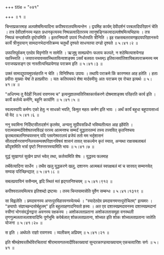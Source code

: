 +++
title = "०४१"

+++
 ॥  १  ॥   

  

चिन्ताप्रकारमाह अल्पशेषमित्यादिना कपीश्वरालयमित्यन्तेन । द्वयमिह कार्यम् देवीदर्शनं परबलादिपरिज्ञानं चेति । तत्र देवीदर्शनस्य महतः प्रधानकृत्यस्य निष्पन्नत्वादितरस्य त्वानुषङ्गिकत्वादल्पशेषमित्यभिप्रायः । तत्र निष्पन्नं सन्दर्शयति दृष्टेयमिति । इतरनिष्पत्तौ उपायं निर्धारयति त्रीनिति । इह राक्षसबलरावणहृदयपरिज्ञानरूपे कार्ये त्रीनुपायान् सामदानभेदानतिक्रम्य चतुर्थो दृश्यते साधनतया दण्डो दृश्यते  ॥  ५।४१।२  ॥   

  

उपपत्तिपूर्वकम् एतदेव विवृणोति न सामेति । ऋजुषु सामप्रयोगः फलाय कल्पते, न शठेष्वित्याशयेनाह रक्षस्स्विति । जयापजयावव्यवस्थितावित्याशङ्क्य ऽसर्वं बलवतः पथ्यम्ऽ इतिवत्सर्वातिशायिबलपराक्रमस्य मम पराजयप्रसङ्ग एव नास्तीत्यभिप्रायेणाह पराक्रम इति  ॥  ५।४१।३  ॥   

  

उक्तं सामाद्युपायमुपसंहरति न चेति । विनिश्चियः उपायः । तथापि पराक्रमे किं कारणमत आह हतेति । हताः प्रवीराः मुख्याः येषां ते हतप्रवीराः । यतः कतिपयवधे शेषा मार्दवमीयुः अतः पराक्रम एव रोचत इत्यर्थः  ॥  ५।४१।४  ॥   

  

"अधिगम्य तु वैदेहीं निलयं रावणस्य च" इत्यनुज्ञातव्यतिरिक्तकार्यकरणे दोषमाशङ्क्य परिहरति कार्य इति । कार्ये कर्तव्ये कर्मणि, बहूनि कार्याणि  ॥  ५।४१।५  ॥   

  

स्वल्पस्यापि कर्मणः एको हेतुः न साधको भवति, किमुत महतः कर्मण इति भावः । अर्थं कार्यं बहुधा बहूपायसाध्यं यो वेद  ॥  ५।४१।६  ॥   

  

ननु स्वामिना निर्दिष्टसीतादर्शनं कृतमेव, अन्यत्तु सुग्रीवसन्निधौ भविष्यतीत्यत आह इहैवेति । परात्मसम्मर्दविशेषतत्त्वविदहं परस्य आत्मनश्च सम्मर्दं युद्धतारतम्यं तस्य तत्त्ववित् कृतनिश्चयः कृतबलाबलनिश्चयस्सन् यदि प्लवगेश्वरालयं व्रजेयं ततो मम भर्तृशासनं सीतादर्शनरावणनिलयसम्यक्परिज्ञानविषयं शासनं तावत् साकल्येन कृतं स्यात्, अन्यथा राक्षसबलाबलं कीदृशमिति भर्त्रा पृष्टो निरुत्तरस्स्यामिति भावः  ॥  ५।४१।७  ॥   

  

युद्धं सुखागतं सुखेन प्राप्तं भवेत् तथा, कर्तव्यमिति शेषः । युद्धस्य फलमाह  

तथैवेत्यादिना सार्धेन । तथैव खलु युद्धकरणे खलु, दशाननः आत्मबलं स्वपक्षबलं मां च सारवत् सम्मानयेत् सम्यक् परिच्छिन्द्यात्  ॥  ५।४१।८  ॥   

  

सबलप्रयायिनं ससैन्यम्, हृदि स्थितं मतं हृद्गतनिश्चयम्  ॥  ५।४१।९१२  ॥   

  

कपीश्वरालयमित्यत्र इतिशब्दो द्रष्टव्यः । तस्य चिन्तयामासेति पूर्वेण सम्बन्धः  ॥  ५।४१।१३१९  ॥   

  

सा विह्वलेति । प्रमदावनस्य अन्तःपुरविहारवनस्येत्यर्थः । "स्यादेतदेव प्रमदावनमन्तःपुरोचितम्" इत्यमरः । "ङ्यापोः संज्ञाच्छन्दसोर्बहुलम्" इति बहुलग्रहणादनियतो ह्रस्वः । अत एव दशास्यप्रमदावनस्य दशास्यप्रमदानां स्त्रीणां भोगसंवर्द्धनद्वारा अवनस्य रक्षकस्य । अशोकलताप्रताना अशोकलतासमूहा वनस्थली तृणगुल्मलताजलाशयादिभिः पूर्णभूमिः कपेर्बलात् शोकलताप्रताना, शोच्यत इति शोकः शोच्यलताप्रताना जातेति योजना  ॥  ५।४१।२०  ॥   

  

स इति । अर्थपतेः राज्ञो रावणस्य । व्यलीकम् अप्रियम्  ॥  ५।४१।२१  ॥   

  

इति श्रीमहेश्वरतीर्थविरचितायां श्रीरामायणतत्त्वदीपिकाख्यायां सुन्दरकाण्डव्याख्यायाम् एकचत्वारिंशः सर्गः  ॥  ५।४१  ॥   

  

